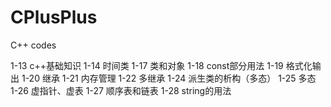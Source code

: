 # CPlusPlus
C++ codes

1-13 c++基础知识
1-14 时间类
1-17 类和对象
1-18 const部分用法
1-19 格式化输出
1-20 继承
1-21 内存管理
1-22 多继承
1-24 派生类的析构（多态）
1-25 多态
1-26 虚指针、虚表
1-27 顺序表和链表
1-28 string的用法
